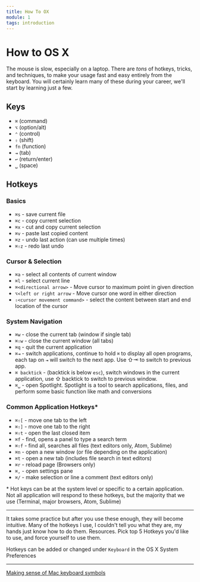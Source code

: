 ```yaml
---
title: How To OX
module: 1
tags: introduction
---
```


# How to OS X

The mouse is slow, especially on a laptop. There are *tons* of hotkeys, tricks, and techniques, to make your usage fast and easy entirely from the keyboard. You will certainly learn many of these during your career, we'll start by learning just a few.

Keys
-------
- `⌘` (command)
- `⌥` (option/alt)
- `⌃` (control)
- `⇧` (shift)
- `fn` (function)
- `⇥` (tab)
- `↩` (return/enter)
- `␣` (space)

Hotkeys
-------
### Basics
- `⌘s` - save current file
- `⌘c` - copy current selection
- `⌘x` - cut and copy current selection
- `⌘v` - paste last copied content
- `⌘z` - undo last action (can use multiple times)
- `⌘⇧z` - redo last undo

### Cursor & Selection
- `⌘a` - select all contents of current window
- `⌘l` - select current line
- `⌘<directional arrow>` - Move cursor to maximum point in given direction
- `⌥<left or right arrow` - Move cursor one word in either direction
- `⇧<cursor movement command>` - select the content between start and end location of the cursor

### System Navigation
- `⌘w` - close the current tab (window if single tab)
- `⌘⇧w` - close the current window (all tabs)
- `⌘q` - quit the current application
- `⌘⇥` - switch applications, continue to hold `⌘` to display all open programs, each tap on `⇥` will switch to the next app. Use ⇧⇥ to switch to previous app.
- `⌘ backtick` - (backtick is below `esc`), switch windows in the current application, use ⇧ backtick to switch to previous window.
- `⌘␣` - open Spotlight. Spotlight is a tool to search applications, files, and perform some basic function like math and conversions

### Common Application Hotkeys\*
- `⌘⇧[` - move one tab to the left
- `⌘⇧]` - move one tab to the right
- `⌘⇧t` - open the last closed item
- `⌘f` - find, opens a panel to type a search term
- `⌘⇧f` - find all, searches all files (text editors only, Atom, Sublime)
- `⌘n` - open a new window (or file depending on the application)
- `⌘t` - open a new tab (includes file search in text editors)
- `⌘r` - reload page (Browsers only)
- `⌘,` - open settings pane
- `⌘/` - make selection or line a comment (text editors only)

\* Hot keys can be at the system level or specific to a certain application. Not all application will respond to these hotkeys, but the majority that we use (Terminal, major browsers, Atom, Sublime)

------

It takes some practice but after you use these enough, they will become intuitive. Many of the hotkeys I use, I couldn't tell you what they are, my hands just know how to do them.
Resources. Pick top 5 Hotkeys you'd like to use, and force yourself to use them.

Hotkeys can be added or changed under `Keyboard` in the OS X System Preferences

---------

[Making sense of Mac keyboard symbols](http://osxdaily.com/2012/03/27/making-sense-of-mac-keyboard-symbols/)
